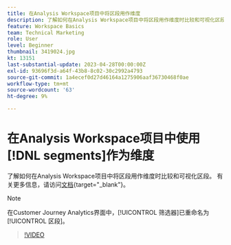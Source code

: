 ```yaml
---
title: 在Analysis Workspace项目中将区段用作维度
description: 了解如何在Analysis Workspace项目中将区段用作维度时比较和可视化区段。
feature: Workspace Basics
team: Technical Marketing
role: User
level: Beginner
thumbnail: 3419024.jpg
kt: 13151
last-substantial-update: 2023-04-28T00:00:00Z
exl-id: 93696f3d-a64f-43b8-8c02-30c2992a4793
source-git-commit: 1a4ecef0d27d46164a1275906aaf36730468f0ae
workflow-type: tm+mt
source-wordcount: '63'
ht-degree: 9%

---
```


# 在Analysis Workspace项目中使用[!DNL segments]作为维度

了解如何在Analysis Workspace项目中将区段用作维度时比较和可视化区段。 有关更多信息，请访问[文档](https://experienceleague.adobe.com/en/docs/analytics-platform/using/cja-components/cja-segments/create-filters){target="_blank"}。

>[!NOTE]
>
> 在Customer Journey Analytics界面中，[!UICONTROL 筛选器]已重命名为[!UICONTROL 区段]。

>[!VIDEO](https://video.tv.adobe.com/v/3419024/?learn=on&quality=12)
